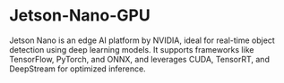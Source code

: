# Jetson-Nano-GPU
Jetson Nano is an edge AI platform by NVIDIA, ideal for real-time object detection using deep learning models. It supports frameworks like TensorFlow, PyTorch, and ONNX, and leverages CUDA, TensorRT, and DeepStream for optimized inference.

